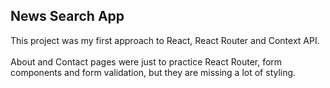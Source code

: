 ## News Search App

This project was my first approach to React, React Router and Context API.
<br/>
<br/>
About and Contact pages were just to practice React Router, form components and form validation, but they are missing a lot of styling.
